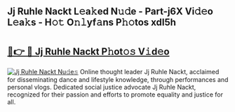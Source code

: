 ## Jj Ruhle Nackt L𝚎a𝚔ed N𝚞𝚍e - Part-j6X Vi𝚍𝚎o L𝚎a𝚔s - H𝚘𝚝 O𝚗𝚕yf𝚊ns P𝚑𝚘tos xdI5h

# <h2><a href="http://kf2t8t.oniu.top/?m=Jj+Ruhle+Nackt">🔗👉 🔴 Jj Ruhle Nackt P𝚑ot𝚘𝚜 V𝚒d𝚎o</a></h2>

[![Jj Ruhle Nackt Nu𝚍e𝚜](https://i.imgur.com/0qMVB7G.gif)](http://kf2t8t.oniu.top/?m=Jj+Ruhle+Nackt)
Online thought leader Jj Ruhle Nackt, acclaimed for disseminating dance and lifestyle knowledge, through performances and personal vlogs. Dedicated social justice advocate Jj Ruhle Nackt, recognized for their passion and efforts to promote equality and justice for all.  
